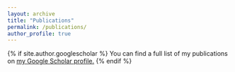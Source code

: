 ```yaml
---
layout: archive
title: "Publications"
permalink: /publications/
author_profile: true
---
```


{% if site.author.googlescholar %}
  You can  find a full list of my publications on <u><a href="{{site.author.googlescholar}}">my Google Scholar profile</a>.</u>
{% endif %}

